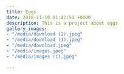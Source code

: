 ```yaml
---
title: Eggs
date: 2018-11-18 01:42:51 +0000
description: This is a project about eggs
gallery_images:
- "/media/download (2).jpeg"
- "/media/download (1).jpeg"
- "/media/download.jpeg"
- "/media/images.jpeg"
- "/media/images (1).jpeg"

---
```

